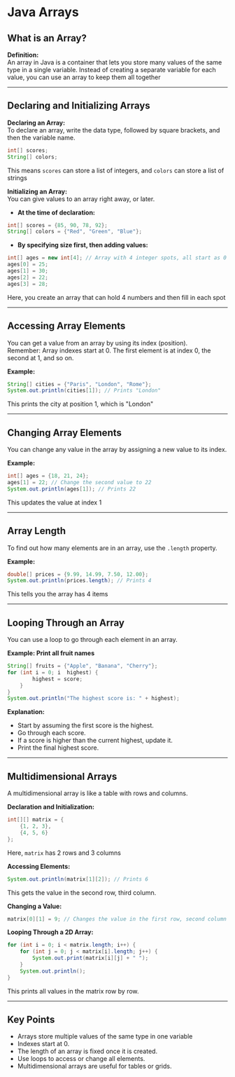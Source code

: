# Java Arrays

## What is an Array?

**Definition:**  
An array in Java is a container that lets you store many values of the same type in a single variable. Instead of creating a separate variable for each value, you can use an array to keep them all together

---

## Declaring and Initializing Arrays

**Declaring an Array:**  
To declare an array, write the data type, followed by square brackets, and then the variable name.

```java
int[] scores;
String[] colors;
```
This means `scores` can store a list of integers, and `colors` can store a list of strings

**Initializing an Array:**  
You can give values to an array right away, or later.

- **At the time of declaration:**

```java
int[] scores = {85, 90, 78, 92};
String[] colors = {"Red", "Green", "Blue"};
```

- **By specifying size first, then adding values:**

```java
int[] ages = new int[4]; // Array with 4 integer spots, all start as 0
ages[0] = 25;
ages[1] = 30;
ages[2] = 22;
ages[3] = 28;
```
Here, you create an array that can hold 4 numbers and then fill in each spot

---

## Accessing Array Elements

You can get a value from an array by using its index (position).  
Remember: Array indexes start at 0. The first element is at index 0, the second at 1, and so on.

**Example:**

```java
String[] cities = {"Paris", "London", "Rome"};
System.out.println(cities[1]); // Prints "London"
```
This prints the city at position 1, which is "London"

---

## Changing Array Elements

You can change any value in the array by assigning a new value to its index.

**Example:**

```java
int[] ages = {18, 21, 24};
ages[1] = 22; // Change the second value to 22
System.out.println(ages[1]); // Prints 22
```
This updates the value at index 1

---

## Array Length

To find out how many elements are in an array, use the `.length` property.

**Example:**

```java
double[] prices = {9.99, 14.99, 7.50, 12.00};
System.out.println(prices.length); // Prints 4
```
This tells you the array has 4 items

---

## Looping Through an Array

You can use a loop to go through each element in an array.

**Example: Print all fruit names**

```java
String[] fruits = {"Apple", "Banana", "Cherry"};
for (int i = 0; i  highest) {
        highest = score;
    }
}
System.out.println("The highest score is: " + highest);
```
**Explanation:**  
- Start by assuming the first score is the highest.
- Go through each score.
- If a score is higher than the current highest, update it.
- Print the final highest score.

---

## Multidimensional Arrays

A multidimensional array is like a table with rows and columns.

**Declaration and Initialization:**

```java
int[][] matrix = {
    {1, 2, 3},
    {4, 5, 6}
};
```
Here, `matrix` has 2 rows and 3 columns

**Accessing Elements:**

```java
System.out.println(matrix[1][2]); // Prints 6
```
This gets the value in the second row, third column.

**Changing a Value:**

```java
matrix[0][1] = 9; // Changes the value in the first row, second column to 9
```

**Looping Through a 2D Array:**

```java
for (int i = 0; i < matrix.length; i++) {
    for (int j = 0; j < matrix[i].length; j++) {
        System.out.print(matrix[i][j] + " ");
    }
    System.out.println();
}
```
This prints all values in the matrix row by row.

---

## Key Points

- Arrays store multiple values of the same type in one variable
- Indexes start at 0.
- The length of an array is fixed once it is created.
- Use loops to access or change all elements.
- Multidimensional arrays are useful for tables or grids.


